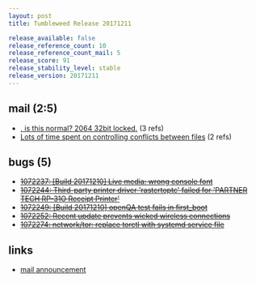 ```yaml
---
layout: post
title: Tumbleweed Release 20171211

release_available: false
release_reference_count: 10
release_reference_count_mail: 5
release_score: 91
release_stability_level: stable
release_version: 20171211
---
```


## mail (2:5)

- [, is this normal? 2064  32bit  locked.](https://lists.opensuse.org/opensuse-factory/2017-12/msg00221.html) (3 refs)
- [Lots of time spent on controlling conflicts between files](https://lists.opensuse.org/opensuse-factory/2017-12/msg00218.html) (2 refs)

## bugs (5)

<!--more-->

- ~~[1072237: \[Build 20171210\] Live media: wrong console font](https://bugzilla.opensuse.org/show_bug.cgi?id=1072237)~~
- ~~[1072244: Third-party printer driver 'rastertoptc' failed for 'PARTNER TECH RP-31O Receipt Printer'](https://bugzilla.opensuse.org/show_bug.cgi?id=1072244)~~
- ~~[1072249: \[Build 20171210\] openQA test fails in first_boot](https://bugzilla.opensuse.org/show_bug.cgi?id=1072249)~~
- ~~[1072252: Recent update prevents wicked wireless connections](https://bugzilla.opensuse.org/show_bug.cgi?id=1072252)~~
- ~~[1072274: network/tor: replace torctl with systemd service file](https://bugzilla.opensuse.org/show_bug.cgi?id=1072274)~~



## links

- [mail announcement](https://lists.opensuse.org/opensuse-factory/2017-12/msg00217.html)
